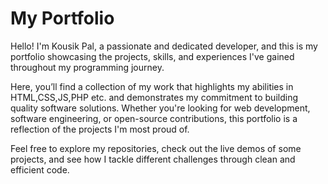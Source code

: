 # My Portfolio
Hello! I'm Kousik Pal, a passionate and dedicated developer, and this is my portfolio showcasing the projects, skills, and experiences I've gained throughout my programming journey.

Here, you’ll find a collection of my work that highlights my abilities in HTML,CSS,JS,PHP etc. and demonstrates my commitment to building quality software solutions. Whether you're looking for web development, software engineering, or open-source contributions, this portfolio is a reflection of the projects I'm most proud of.

Feel free to explore my repositories, check out the live demos of some projects, and see how I tackle different challenges through clean and efficient code.
